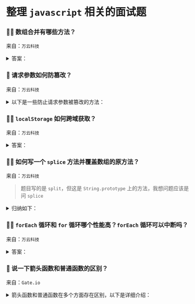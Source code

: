 # 整理 `javascript` 相关的面试题

### 🧑‍💻 数组合并有哪些方法？

来自：`万云科技`

<details>

<summary>答案：</summary>

**1. 在循环中 `push`：**

```js
const data1 = [1, 2, 3];
const data2 = [4, 5, 6];

for (let item of data2) {
  data1.push(item);
}

console.log(data1);
```

**2. 扩展预算符：**

```js
const data2 = [4, 5, 6];
const data1 = [1, 2, 3, ...data2];

console.log(data1);
```

**3. `concat`：**

```js
const data1 = [1, 2, 3].concat([4, 5, 6]);
console.log(data1);
```

**4. `splice`：**

```js
const data1 = [1, 2, 3];
data1.splice(3, 0, 4, 5, 6);

console.log(data1);
```

</details>

### 🔴 请求参数如何防篡改？

来自：`万云科技`

<details>

<summary>以下是一些防止请求参数被篡改的方法：</summary>

**签名验证：**

原理：在发送请求前，根据请求参数和一个密钥生成一个签名，服务器端使用相同的方法和密钥验证签名的合法性。如果参数被篡改，签名将无法通过验证。

例如：

- 客户端将请求参数按照一定规则排序，然后与密钥进行哈希运算生成签名，将签名和参数一起发送到服务器。
- 服务器端接收到请求后，按照相同规则提取参数并生成签名，对比客户端发送的签名和服务器生成的签名是否一致。

**加密传输：**

原理：对请求参数进行加密，即使被篡改也难以理解其内容。只有服务器端能够解密并验证参数的完整性。

例如：

- 使用 `HTTPS` 协议进行数据传输，确保数据在网络传输过程中的安全性，防止被窃听和篡改。
- 对敏感参数进行单独加密，如使用对称加密算法或非对称加密算法对参数进行加密后再发送。

**时间戳验证：**

原理：客户端在发送请求时添加一个时间戳，服务器端验证时间戳是否在合理范围内。如果时间戳过期或与服务器时间相差太大，则认为请求可能被篡改。

例如：

- 客户端发送请求时，将当前时间戳作为一个参数发送给服务器。
- 服务器端接收到请求后，检查时间戳是否在允许的时间范围内，比如与服务器时间相差不超过一定时长（如 5 分钟）。

**参数校验：**

原理：服务器端对接收的请求参数进行严格的校验，包括参数的类型、格式、范围等。如果参数不符合预期，拒绝该请求。

例如：

- 对于数值类型的参数，检查其是否为合法的数字；对于字符串类型的参数，检查其长度、格式是否符合要求。
- 对一些关键参数进行必填项检查，确保请求的完整性。

</details>

### 🧑‍💻 `localStorage` 如何跨域获取？

来自：`万云科技`

<details>

<summary>答案：</summary>

`localStorage` 通常不能直接跨域获取。这是出于浏览器的安全考虑，不同源的网页不能随意访问彼此的 `localStorage` 数据。

但是，可以通过一些特定的方法在一定程度上实现跨域数据共享：

**使用 `postMessage` 和 `window.addEventListener`：**

1. 在源页面（假设为 `http://example.com/page1.html`）中：

```html
<!DOCTYPE html>
<html>
  <body>
    <script>
      const targetOrigin = "http://anotherdomain.com";
      window.addEventListener("message", function (event) {
        if (event.origin === targetOrigin) {
          // 响应来自目标页面的请求
          event.source.postMessage(
            { localStorageData: localStorage.getItem("key") },
            targetOrigin
          );
        }
      });
      const iframe = document.createElement("iframe");
      iframe.src = targetOrigin + "/receiver.html";
      document.body.appendChild(iframe);
    </script>
  </body>
</html>
```

2. 在目标页面（假设为 `http://anotherdomain.com/receiver.html`）中：

```html
<!DOCTYPE html>
<html>
  <body>
    <script>
      const sourceOrigin = "http://example.com";
      window.addEventListener("message", function (event) {
        if (event.origin === sourceOrigin) {
          const data = event.data;
          console.log(data.localStorageData);
        }
      });
      const iframe = document.createElement("iframe");
      iframe.src = sourceOrigin + "/page1.html";
      document.body.appendChild(iframe);

      // 向源页面发送请求
      iframe.contentWindow.postMessage("request data", sourceOrigin);
    </script>
  </body>
</html>
```

这种方法通过 `postMessage` 在两个不同源的窗口之间传递消息，从而实现数据的间接获取。但需要注意的是，这种方式需要双方页面的配合，并且要严格验证消息的来源以确保安全性。

**使用代理服务器：**

可以设置一个服务器端的代理，源页面将 `localStorage` 中的数据发送到代理服务器，目标页面从代理服务器获取数据。但这需要服务器端进行额外的开发和配置。

例如：

1. 源页面向代理服务器发送数据：

```js
const dataToSend = localStorage.getItem("key");
fetch("/proxy", {
  method: "POST",
  body: JSON.stringify({ data: dataToSend }),
  headers: {
    "Content-Type": "application/json",
  },
});
```

2. 代理服务器接收并存储数据，当目标页面请求时返回数据：

```js
const express = require("express");
const app = express();

let storedData;
app.post("/proxy", (req, res) => {
  storedData = req.body.data;
  res.sendStatus(200);
});
app.get("/proxy", (req, res) => {
  res.json({ data: storedData });
});
app.listen(3000);
```

3. 目标页面从代理服务器获取数据：

```js
fetch("/proxy")
  .then((response) => response.json())
  .then((data) => console.log(data.data));
```

这种方法虽然可以实现跨域获取数据，但依赖于服务器的中间处理，增加了系统的复杂性。

</details>

### 🧑‍💻 如何写一个 `splice` 方法并覆盖数组的原方法？

来自：`万云科技`

> 题目写的是 `split`，但这是 `String.prototype` 上的方法，我想问题应该是问 `splice`

<details>

<summary>归纳如下：</summary>

先写一个统一的 `splite` 的方法用于覆盖使用，然后再通过不同的方式重写

```js
function defineSplice(start, deleteCount, ...items) {
  const length = this.length;
  if (start < 0) {
    start = start >= -length ? length + start : 0;
  }

  if (deleteCount === undefined) {
    deleteCount = length - start;
  }

  const removeItems = [];
  const removeLength = start + deleteCount;

  for (let i = start; i < removeLength; i++) {
    removeItems.push(this[i]);
  }

  for (let i = removeLength, j = 0; j < items.length; i++, j++) {
    this[i] = items[j];
  }

  this.length = length - deleteCount + items.length;
  return removeItems;
}
```

**1. 重写 `prototype`：**

- 优点：兼容性好
- 缺点：全局覆盖，可能造成意外问题

```js
// 重写方法，闭包运行避免污染
(function () {
  const originalSplice = Array.prototype.splice;
  Array.prototype.splice = defineSplice;

  const arr = [1, 2, 3, 4, 5];
  const removed = arr.splice(1, 2, 10, 11);

  console.log("rewrite property", arr);
  console.log("remove", removed);

  Array.prototype.splice = originalSplice;
})();
```

**2. 通过 `proxy` 代理数组方法：**

- 优点：不会造成全局污染
- 缺点：不兼容 `ie`

```js
// 通过 proxy 代理重写 splice，缺点是不兼容 ie
const arr = [1, 2, 3, 4, 5];
const proxyArr = new Proxy(arr, {
  get(target, property, args) {
    if (property === "splice") {
      return defineSplice;
    }
    return target[property];
  },
});

const removeProxy = proxyArr.splice(1, 2, 10, 11);

console.log("proxy array", arr);
console.log("remove proxy", removeProxy);
```

**3. 通过 `defineProperty` 劫持数组方法：**

- 优点：不会全局污染，兼容性比 `proxy` 要好
- 缺点：一个劫持对应一个方法，相比 `proxy` 要繁琐

```js
// 通过 Object.defineProperty 劫持 splice，兼容 ie
const arr1 = [1, 2, 3, 4, 5];
const defineArr = Object.defineProperty({}, "splice", {
  value: function (...args) {
    return defineSplice.apply(this, args);
  },
});

const defineRemove = defineArr.splice.call(arr1, 1, 2, 10, 11);

console.log("define array", arr1);
console.log("remove define", defineRemove);
```

> 注意这里劫持的是一个空对象，避免污染全局对象，通过 `call` 和 `apply` 修正指向

完整实例：https://codepen.io/levi0001/pen/mdNRgVJ

</details>

### 🧑‍💻 `forEach` 循环和 `for` 循环哪个性能高？`forEach` 循环可以中断吗？

来自：`万云科技`

<details>

<summary>答案：</summary>

**`forEach` 循环和 `for` 循环的性能比较：**

在大多数情况下，简单的 `for` 循环性能可能会略高于 `forEach` 循环。这是因为 `forEach` 是一种函数调用的方式遍历数组，会有一些额外的函数调用开销。而 `for` 循环是一种更底层的遍历方式，在一些优化较好的 `JavaScript` 引擎中可能会有更好的性能表现。

> 但是，性能差异通常非常小，在实际应用中，除非是在处理非常大规模的数据或者对性能要求极其苛刻的场景下，一般不太容易察觉到明显的性能差异。

**中断循环**

理论上 `forEach` 设计出来就是为了遍历每一个回调方法的。但可以通过以下 2 种方式任务中断循环：

1. 通过 `throw` 中断循环：

```js
const arr = [1, 2, 3, 4, 5];
try {
  arr.forEach((num) => {
    if (num > 2) throw new Error("break forEach");
    console.log(num);
  });
} catch (e) {
  console.log(e.message);
}
```

2. 通过重写 `forEach`：

```js
// 重写 forEach
Array.prototype.forEach = function customForEach(callback) {
  for (let i = 0; i < this.length; i++) {
    const result = callback(this[i], i, this);
    if (result === false) break;
  }
};

const arr1 = [1, 2, 3, 4, 5];
arr1.forEach((item, index, array) => {
  if (item > 2) return false;
  console.log(item);
});
```

完整实例：https://codepen.io/levi0001/pen/MWNpKJV

</details>

### 🔴 说一下箭头函数和普通函数的区别？

来自：`Gate.io`

<details>

<summary>箭头函数和普通函数在多个方面存在区别，以下是详细介绍：</summary>

**语法形式**

普通函数：有着完整且相对规范的语法结构，由 `function` 关键字开头，后面跟着函数名（可省略，若省略则为匿名函数）、参数列表以及函数体。例如：

```js
// 有函数名的普通函数
function add(num1, num2) {
    return num1 + num2;
}

// 匿名普通函数，常作为回调函数使用
function (num) {
    console.log(num);
}
```

箭头函数：使用箭头（`=>`）来定义函数，语法更加简洁。箭头函数如果只有一个参数，参数外面的圆括号可以省略；如果函数体只有一条语句，且这条语句是返回值语句，花括号和 `return` 关键字都可以省略。例如：

```js
// 只有一个参数，省略参数括号（我的编辑器有 `prettier` 自动加了括号）
const square = (num) => num * num;

// 函数体有多条语句，需要花括号和 return
const sum = (num1, num2) => {
  const result = num1 + num2;
  return result;
};
```

**`this` 指向**

普通函数：`this` 的指向在函数被调用时才确定，它取决于函数的调用方式。在全局环境下调用普通函数，`this` 指向全局对象（在浏览器环境中是 `window`，在 `Node.js` 环境中是 `global`）；如果作为对象的方法调用，`this` 指向该对象；要是通过 `call`、`apply`、`bind` 等方法来调用，`this` 会被显式地设置为传入的第一个参数所指定的对象。例如：

```js
const person = {
  name: "张三",
  sayHello: function () {
    console.log(`Hello, I'm ${this.name}`);
  },
};

person.sayHello(); // this 指向 person 对象，输出 "Hello, I'm 张三"

const anotherSayHello = person.sayHello;
anotherSayHello(); // this 指向全局对象，输出 "Hello, I'm undefined"（因为全局对象中没有 name 属性）
```

> 上面这段代码来自豆包，存在一个错误，具体是什么？我在底部说明。

箭头函数：本身没有自己的 `this`，其 `this` 是继承自外层作用域的 `this`。箭头函数在定义时就确定了 `this` 的指向，并且之后不会再改变，无论它在何处被调用。例如：

```js
const person = {
  name: "张三",
  sayHello: () => {
    console.log(`Hello, I'm ${this.name}`);
  },
};

person.sayHello(); // this 指向全局对象，输出 "Hello, I'm undefined"（假设全局对象没有 name 属性）

const outerThis = { name: "李四" };
const func = function () {
  const innerFunc = () => {
    console.log(`Hello, I'm ${this.name}`);
  };
  innerFunc();
};
func.call(outerThis); // this 指向 outerThis，输出 "Hello, I'm 李四"
```

> 这段代码和上面一样，犯了相同的 1 个错误；除此之外还有第二个错误，在末尾说明

**`arguments` 对象**

普通函数：在函数内部，有一个内置的 `arguments` 对象，它是一个类数组对象，包含了函数调用时传入的所有实际参数，无论函数定义时声明了几个参数，都可以通过 `arguments` 来获取所有参数信息。例如：

```js
function sum() {
  let result = 0;
  for (let i = 0; i < arguments.length; i++) {
    result += arguments[i];
  }
  return result;
}

console.log(sum(1, 2, 3)); // 可以获取到传入的 1、2、3 这三个参数，输出 6
```

箭头函数：不存在自己的 `arguments` 对象，如果需要获取参数，可以通过定义的形参或者使用剩余参数（`...`语法）来实现，但不能像普通函数那样直接依赖 `arguments` 对象。例如：

```js
const sum = (...nums) => {
  let result = 0;
  for (let num of nums) {
    result += num;
  }
  return result;
};

console.log(sum(1, 2, 3)); // 通过剩余参数获取传入的参数，输出 6
```

> `...` 的专业叫法应该是：扩展运算符

**构造函数使用**

普通函数：可以使用 `function` 关键字定义的普通函数作为构造函数，通过 `new` 关键字来创建对象实例，在函数内部可以使用 `this` 来初始化新对象的属性等，并且会自动执行一些构造函数相关的初始化操作（如创建对象的原型链等）。例如：

```js
function Person(name, age) {
  this.name = name;
  this.age = age;
}

const person = new Person("张三", 20);
console.log(person.name); // 输出 "张三"
```

箭头函数：不能作为构造函数使用，因为它没有自己的 `this`，也不存在构建对象实例相关的内部机制，如果尝试使用 `new` 来调用箭头函数，会报错。例如：

```js
const Person = (name, age) => {
  this.name = name;
  this.age = age;
};

const person = new Person("张三", 20); // 报错，箭头函数不能作为构造函数
```

---

以上答案来自豆包，以下内容为我修正

**2 个错误**

从全局对象上下文中获取 `name` 时不一定时 `undefinde`，分两种情况：

- 浏览器环境全局对象时 `window`，存在 `name` 属性，为空字符
- `Node.js` 全局对象没有 `name` 属性，为 `undefinde`

> 知识点来自 `渡一`

箭头函数在定义时就确定了 `this` 的指向，但会随上下文改变，例如：

```js
const data = { name: "levi" };
function action() {
  (() => {
    console.log(this.name);
  })();
}

action(); // ''
action.call(data); // levi
```

**2 个遗漏**

箭头函数没有原型链 `protoType`：

- 箭头函数内部找不到的对象，会直接从作用域中获取上下文，而普通函数实例化后，则会通过原型链一层层往上找
- 普通函数可以将方法通过原型链绑定在对象上，箭头函数则不可以

不能通过 `call`、`apply`、`bind` 修正箭头函数的上下文：

- 虽然都支持调用 `call`、`apply`、`bind`，但箭头函数的 `this` 永远由上下文决定
- 而普通函数可以通过此类方法修正上下文中 `this` 对象

**适用场景**

普通函数：

- 需要使用构造函数创建对象，或继承对象等 `OOP` 场景时
- 需要通过 `call`、`apply` 绑定上下文的情况
- 需要使用原型链的情况
- 事件监听方法，有可能需要通过 `this` 获取 `target`

箭头函数：

- 函数式 `React` 组件，如果组件是访问的页面，仍旧推荐普通函数，以便和页面中的组件做区分
- 在一个复合型型函数中动态获取上下文
- 纯粹的为了返回计算结果，如图形运算等，能够保持直观、简洁
- 循环遍历，如：`map`、`filter`、`reduce`

用防抖函数演示：复合型型函数中动态获取上下文

```typescript
function debounce<T extends Function, D extends any = any>(
  func: T,
  delay: number = 500
) {
  let timer = 0;
  return function (this: ThisParameterType<T>, ...args: D[]) {
    if (timer !== 0) {
      clearTimeout(timer);
    }

    timer = setTimeout(() => {
      func.apply(this, args); // 这里的 `this` 会根据监听事件的对象而改变
      timer = 0;
    }, delay);
  };
}
```

上面注解行中的 `this` 也可以通过普通方法来实现，但这就要额外声明一个引用对象，例如：

```js
function action() {
  const that = this;
  return function () {
    console.log(that);
  };
}
```

这就是箭头函数还没有时的做法，会看到很多误导性的 `that`、`_this`，很难分别具体指向

</details>
